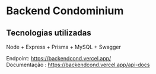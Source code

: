 # Backend Condominium

## Tecnologias utilizadas

Node + Express + Prisma + MySQL + Swagger

Endpoint: https://backendcond.vercel.app/
</br>
Documentação : https://backendcond.vercel.app/api-docs

